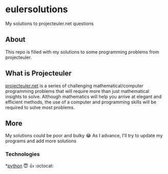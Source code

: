 # eulersolutions
My solutions to projecteuler.net questions

## About
This repo is filled with my solutions to some programming problems from projecteuler.

## What is Projecteuler
[projecteuler.net](https://projecteuler.net/) is a series of challenging mathematical/computer programming problems that will require more than just mathematical insights to solve. Although mathematics will help you arrive at elegant and efficient methods, the use of a computer and programming skills will be required to solve most problems.

## More
My solutions could be poor and bulky :joy: 
As I advance, I'll try to update my programs and add more solutions

### Technologies
*[python](https://python.org/)
:innocent: :thumbsup: :octocat:
